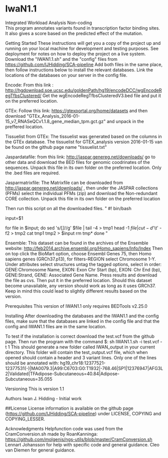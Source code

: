 # IwaN1.1
Integrated Workload Analysis Non-coding 	
This program annotates variants found in transcription factor binding sites.	
It also gives a score based on the predicted effect of the mutation. 	

Getting Started
These instructions will get you a copy of the project up and running on your local machine for development and testing purposes. See deployment for notes on how to deploy the project on a live system.
Download the "IWAN1.1.sh" and the "config" files from https://github.com/IJHidding/SCA-pipeline 
Add both files in the same place, then follow instructions below to install the relevant databases.
Link the locations of the databases on your server in the config file.

Encode:
From this link : http://hgdownload.soe.ucsc.edu/goldenPath/hg19/encodeDCC/wgEncodeRegTfbsClustered/ 
Get the wgEncodeRegTfbsClusteredV3.bed file and put it on the preferred location. 

GTEx:
Follow this link: https://gtexportal.org/home/datasets
and then download "GTEx_Analysis_2016-01-15_v7_RNASeQCv1.1.8_gene_median_tpm.gct.gz"
and unpack in the preffered location.

Tissuelist from GTEx:
The tissuelist was generated based on the columns in the GTEx database. The tissuelist for GTEX_analysis version 2016-01-15 van be found on the github page name "tissuelist.txt"

Jaspardatafile:
from this link: http://jaspar.genereg.net/downloads/ go to other data and download the BED files for genomic coodrinates of the sequences. 
Unpack this file in its own folder on the preferred location. 
Only the .bed files are required. 

Jasparmatrixfile:
The Matrixfile can be downloaded from http://jaspar.genereg.net/downloads/ , then under the JASPAR collections (PFMs) select the individual PFMs (zip) and download the Non-redundant CORE collection.
Unpack this file in its own folder on the preferred location 

Then run this script on all the downloaded files.
"
#! bin/bash

input=$1

for file in $input; do
        sed 's/\[*\]*//g' $file | tail -4 > tmp1
        head -1 $file | cut -d$'\t' -f2 > tmp2
        cat tmp1 tmp2 > $input
	rm tmp*
done
"

Ensemble:
This dataset can be found in the archives of the Ensemble website: http://feb2014.archive.ensembl.org/Homo_sapiens/Info/Index
Then on top click the BioMart option, choose Ensembl Genes 75, then Homo sapiens genes (GRCh37.p13), for filters-REGION select Chromosome 1-Y.
Under attributes select structures untag the tagged options, select in order: GENE:Chromosome Name, EXON: Exon Chr Start (bp), EXON: Chr End (bp), GENE:Strand, GENE: Associated Gene Name.
Press results and download the file as cvs. Then put it in the preferred location. 
Should this dataset become unavailable, any version should work as long as it uses GRCh37. 
Keep in mind this could lead to slightly different results based on the version. 



Prerequisites
This version of IWAN1.1 only requires BEDTools v2.25.0


Installing
After downloading the databases and the IWAN1.1 and the config files, make sure that the databases are linked in the config file and that the config and IWAN1.1 files are in the same location. 

To test if the installation is correct download the test.vcf from the github page. Then run the program with the command $: sh IWAN1.1.sh -i test.vcf -t 1
This should generate a new folder called IWAN_output in your current directory. This folder will contain the test_output.vcf file, which when opened should contain a header and 3 variant lines. 
Only one of the lines should be annotated with: hg19_chr18:12377521-12377531(-)|MA0079.3|A99:C6703:G0:T1932|-768.46|SP1|12376947|AFG3L2|Validated|TFAdipose-Subcutaneous=40.84|Adipose-Subcutaneous=35.055

Versioning
This is version 1.1

Authors
Iwan J. Hidding - Initial work

##License
License information is available on the github page (https://github.com/IJHidding/SCA-pipeline) under LICENSE, COPYING and COPYING_LESSER.


Acknowledgments
Helpfunction code was used from the CramConversion.sh made by RoanKanninga: https://github.com/molgenis/ngs-utils/blob/master/CramConversion.sh
Lennart Johansson for help with specific code and general guidance.
Cleo van Diemen for general guidance. 

